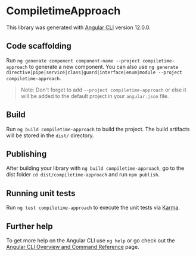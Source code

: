 # CompiletimeApproach

This library was generated with [Angular CLI](https://github.com/angular/angular-cli) version 12.0.0.

## Code scaffolding

Run `ng generate component component-name --project compiletime-approach` to generate a new component. You can also use `ng generate directive|pipe|service|class|guard|interface|enum|module --project compiletime-approach`.
> Note: Don't forget to add `--project compiletime-approach` or else it will be added to the default project in your `angular.json` file. 

## Build

Run `ng build compiletime-approach` to build the project. The build artifacts will be stored in the `dist/` directory.

## Publishing

After building your library with `ng build compiletime-approach`, go to the dist folder `cd dist/compiletime-approach` and run `npm publish`.

## Running unit tests

Run `ng test compiletime-approach` to execute the unit tests via [Karma](https://karma-runner.github.io).

## Further help

To get more help on the Angular CLI use `ng help` or go check out the [Angular CLI Overview and Command Reference](https://angular.io/cli) page.
